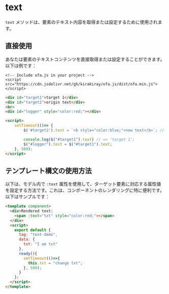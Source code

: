# text

`text` メソッドは、要素のテキスト内容を取得または設定するために使用されます。

## 直接使用

あなたは要素のテキストコンテンツを直接取得または設定することができます。以下は例です：

<html-viewer>

```
<!-- Include ofa.js in your project -->
<script src="https://cdn.jsdelivr.net/gh/kirakiray/ofa.js/dist/ofa.min.js"></script>
```

```html
<div id="target1">target 1</div>
<div id="target2">origin text</div>
<br>
<div id="logger" style="color:red;"></div>

<script>
    setTimeout(()=> {
        $('#target2').text = `<b style="color:blue;">new text</b>`; // 設定できるのはテキストのみで、ラベルを有効にしたい場合はhtml属性を設定する。

        console.log($("#target1").text) // => 'target 1';
        $("#logger").text = $("#target1").text;
    }, 500);
</script>
```

</html-viewer>

## テンプレート構文の使用方法

以下は、モデル内で `:text` 属性を使用して、ターゲット要素に対応する属性値を設定する方法です。これは、コンポーネントのレンダリングに特に便利です。以下はサンプルです：

<comp-viewer comp-name="text-demo">

```html
<template component>
  <div>Rendered text: 
    <span :text="txt" style="color:red;"></span>
  </div>
  <script>
    export default {
      tag: "text-demo",
      data: {
        txt: "I am txt"
      },
      ready(){
        setTimeout(()=>{
          this.txt = "change txt";
        }, 500);
      }
    };
  </script>
</template>
```

</comp-viewer>